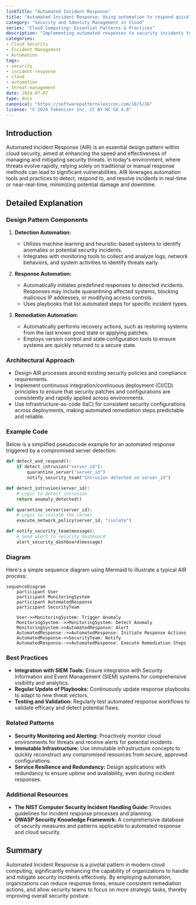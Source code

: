 ```yaml
---
linkTitle: "Automated Incident Response"
title: "Automated Incident Response: Using automation to respond quickly to security incidents"
category: "Security and Identity Management in Cloud"
series: "Cloud Computing: Essential Patterns & Practices"
description: "Implementing automated responses to security incidents to enhance speed and effectiveness in managing threats in cloud environments."
categories:
- Cloud Security
- Incident Management
- Automation
tags:
- security
- incident-response
- cloud
- automation
- threat-management
date: 2024-07-07
type: docs
canonical: "https://softwarepatternslexicon.com/18/5/16"
license: "© 2024 Tokenizer Inc. CC BY-NC-SA 4.0"
---
```


## Introduction

Automated Incident Response (AIR) is an essential design pattern within cloud security, aimed at enhancing the speed and effectiveness of managing and mitigating security threats. In today's environment, where threats evolve rapidly, relying solely on traditional or manual response methods can lead to significant vulnerabilities. AIR leverages automation tools and practices to detect, respond to, and resolve incidents in real-time or near-real-time, minimizing potential damage and downtime.

## Detailed Explanation

### Design Pattern Components

1. **Detection Automation:**
   - Utilizes machine learning and heuristic-based systems to identify anomalies or potential security incidents.
   - Integrates with monitoring tools to collect and analyze logs, network behaviors, and system activities to identify threats early.

2. **Response Automation:**
   - Automatically initiates predefined responses to detected incidents. Responses may include quarantining affected systems, blocking malicious IP addresses, or modifying access controls.
   - Uses playbooks that list automated steps for specific incident types.

3. **Remediation Automation:**
   - Automatically performs recovery actions, such as restoring systems from the last known good state or applying patches.
   - Employs version control and state configuration tools to ensure systems are quickly returned to a secure state.

### Architectural Approach

- Design AIR processes around existing security policies and compliance requirements.
- Implement continuous integration/continuous deployment (CI/CD) principles to ensure that security patches and configurations are consistently and rapidly applied across environments.
- Use infrastructure-as-code (IaC) for consistent security configurations across deployments, making automated remediation steps predictable and reliable.

### Example Code

Below is a simplified pseudocode example for an automated response triggered by a compromised server detection:

```python
def detect_and_respond():
    if detect_intrusion("server_id"):
        quarantine_server("server_id")
        notify_security_team("Intrusion detected on server_id")

def detect_intrusion(server_id):
    # Logic to detect intrusion
    return anomaly_detected()

def quarantine_server(server_id):
    # Logic to isolate the server
    execute_network_policy(server_id, "isolate")

def notify_security_team(message):
    # Send alert to security dashboard
    alert_security_dashboard(message)
```

### Diagram

Here's a simple sequence diagram using Mermaid to illustrate a typical AIR process:

```mermaid
sequenceDiagram
    participant User
    participant MonitoringSystem
    participant AutomatedResponse
    participant SecurityTeam

    User->>MonitoringSystem: Trigger Anomaly
    MonitoringSystem-->>MonitoringSystem: Detect Anomaly
    MonitoringSystem->>AutomatedResponse: Alert
    AutomatedResponse-->>AutomatedResponse: Initiate Response Actions
    AutomatedResponse->>SecurityTeam: Notify
    AutomatedResponse-->>AutomatedResponse: Execute Remediation Steps
```

### Best Practices

- **Integration with SIEM Tools:** Ensure integration with Security Information and Event Management (SIEM) systems for comprehensive visibility and analytics.
- **Regular Update of Playbooks:** Continuously update response playbooks to adapt to new threat vectors.
- **Testing and Validation:** Regularly test automated response workflows to validate efficacy and detect potential flaws.

### Related Patterns

- **Security Monitoring and Alerting:** Proactively monitor cloud environments for threats and receive alerts for potential incidents.
- **Immutable Infrastructure:** Use immutable infrastructure concepts to quickly reconstruct any compromised resources from secure, approved configurations.
- **Service Resilience and Redundancy:** Design applications with redundancy to ensure uptime and availability, even during incident responses.

### Additional Resources

- **The NIST Computer Security Incident Handling Guide:** Provides guidelines for incident response processes and planning.
- **OWASP Security Knowledge Framework:** A comprehensive database of security measures and patterns applicable to automated response and cloud security.

## Summary

Automated Incident Response is a pivotal pattern in modern cloud computing, significantly enhancing the capability of organizations to handle and mitigate security incidents effectively. By employing automation, organizations can reduce response times, ensure consistent remediation actions, and allow security teams to focus on more strategic tasks, thereby improving overall security posture.
